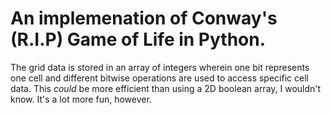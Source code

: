# An implemenation of Conway's (R.I.P) Game of Life in Python.

The grid data is stored in an array of integers wherein one bit represents one cell and different bitwise operations are used to access specific cell data. This *could* be more efficient than using a 2D boolean array, I wouldn't know. It's a lot more fun, however. 
